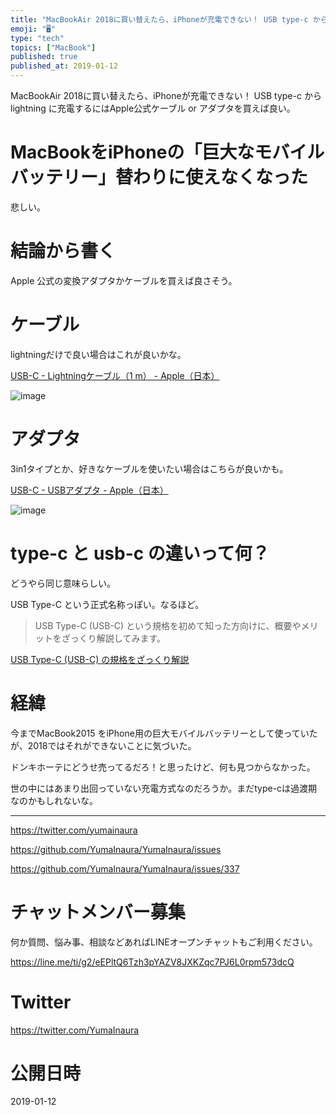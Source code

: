 ```yaml
---
title: "MacBookAir 2018に買い替えたら、iPhoneが充電できない！ USB type-c から lightning に充電するにはA"
emoji: "🖥"
type: "tech"
topics: ["MacBook"]
published: true
published_at: 2019-01-12
---
```


MacBookAir 2018に買い替えたら、iPhoneが充電できない！ USB type-c から lightning に充電するにはApple公式ケーブル or アダプタを買えば良い。

# MacBookをiPhoneの「巨大なモバイルバッテリー」替わりに使えなくなった

悲しい。

# 結論から書く

Apple 公式の変換アダプタかケーブルを買えば良さそう。

# ケーブル

lightningだけで良い場合はこれが良いかな。

[USB-C - Lightningケーブル（1 m） - Apple（日本）](https://www.apple.com/jp/shop/product/MQGJ2FE/A/usb-c-lightning%E3%82%B1%E3%83%BC%E3%83%96%E3%83%AB1-m)

![image](https://user-images.githubusercontent.com/13635059/51070292-2727f380-1682-11e9-8748-44222fb7c513.png)

# アダプタ

3in1タイプとか、好きなケーブルを使いたい場合はこちらが良いかも。

[USB-C - USBアダプタ - Apple（日本）](https://www.apple.com/jp/shop/product/MJ1M2AM/A/usb-c-to-usb%E3%82%A2%E3%83%80%E3%83%97%E3%82%BF)

![image](https://user-images.githubusercontent.com/13635059/51070253-9fda8000-1681-11e9-81e2-e69cde57a71b.png)


# type-c と usb-c の違いって何？

どうやら同じ意味らしい。

USB Type-C という正式名称っぽい。なるほど。

>USB Type-C (USB-C) という規格を初めて知った方向けに、概要やメリットをざっくり解説してみます。

[USB Type-C (USB-C) の規格をざっくり解説](https://hanpenblog.com/66/)

# 経緯

今までMacBook2015 をiPhone用の巨大モバイルバッテリーとして使っていたが、2018ではそれができないことに気づいた。

ドンキホーテにどうせ売ってるだろ！と思ったけど、何も見つからなかった。

世の中にはあまり出回っていない充電方式なのだろうか。まだtype-cは過渡期なのかもしれないな。


---

https://twitter.com/yumainaura

https://github.com/YumaInaura/YumaInaura/issues

https://github.com/YumaInaura/YumaInaura/issues/337








<!-- Update From Qiita API -->

# チャットメンバー募集


何か質問、悩み事、相談などあればLINEオープンチャットもご利用ください。

https://line.me/ti/g2/eEPltQ6Tzh3pYAZV8JXKZqc7PJ6L0rpm573dcQ





# Twitter


https://twitter.com/YumaInaura


<!-- Update From Qiita API -->



# 公開日時

2019-01-12
